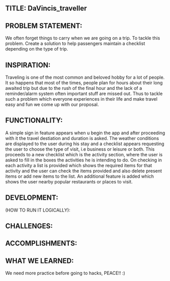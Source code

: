 ## TITLE: DaVincis_traveller

## PROBLEM STATEMENT: 
We often forget things to carry when we are going on a trip. To tackle this problem. 
Create a solution to help passengers maintain a checklist depending on the type of trip.

## INSPIRATION: 
Traveling is one of the most common and beloved hobby for a lot of people. It so happens that most of the times,
people plan for hours about their long awaited trip but due to the rush of the final hour and the lack of a reminder/alarm system often important stuff are missed out.
Thus to tackle such a problem which everyone experiences in their life and make travel easy and fun we come up with our proposal.

## FUNCTIONALITY:
A simple sign in feature appears when u begin the app and after proceeding with it the travel destiation and duration is asked. The weather conditions are 
displayed to the user during his stay and a checklist appears requesting the user to choose the type of visit, i.e business or leisure or both. This proceeds to a new checklist
which is the activity section, where the user is asked to fill in the boxes the activities he is intending to do. On checking in each activity a list is provided which shows
the required items for that activity and the user can check the items provided and also delete present items or add new items to the list. An additional feature is added
which shows the user nearby popular restaurants or places to visit.

## DEVELOPMENT: 

(HOW TO RUN IT LOGICALLY):

## CHALLENGES: 

## ACCOMPLISHMENTS:

## WHAT WE LEARNED:
We need more practice before going to hacks, PEACE!! :)

